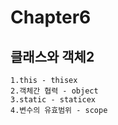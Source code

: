 # Chapter6


## 클래스와 객체2

```
1.this - thisex
2.객체간 협력 - object
3.static - staticex
4.변수의 유효범위 - scope
```
